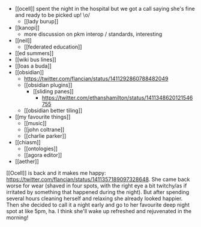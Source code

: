 - [[ocell]] spent the night in the hospital but we got a call saying she's fine and ready to be picked up! \o/
	- [[lady burup]]
- [[kanopi]]
	- more discussion on pkm interop / standards, interesting
- [[neil]]
	- [[federated education]]
- [[ed summers]]
- [[wiki bus lines]]
- [[loas a buda]]
- [[obsidian]]
	- https://twitter.com/flancian/status/1411292860788482049
	- [[obsidian plugins]]
		- [[sliding panes]] 
			- https://twitter.com/ethanshamilton/status/1411348620121546755
	- [[obsidian better tiling]]
- [[my favourite things]]
	- [[music]]
	- [[john coltrane]]
	- [[charlie parker]]
- [[chiasm]]
	- [[ontologies]]
	- [[agora editor]]
- [[aether]]
	
[[Ocell]] is back and it makes me happy: https://twitter.com/flancian/status/1411357189097328648. She came back worse for wear (shaved in four spots, with the right eye a bit twitchy/as if irritated by something that happened during the night). But after spending several hours cleaning herself and relaxing she already looked happier. Then she decided to call it a night early and go to her favourite deep night spot at like 5pm, ha. I think she'll wake up refreshed and rejuvenated in the morning!